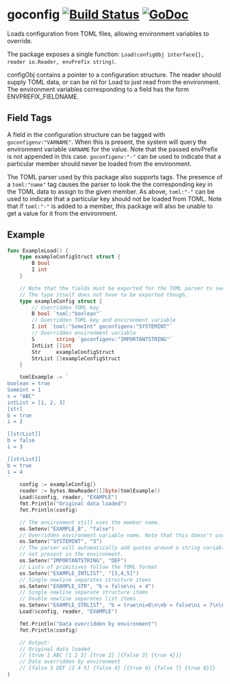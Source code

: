goconfig [![Build Status](https://travis-ci.org/dimfeld/goconfig.png?branch=master)](https://travis-ci.org/dimfeld/goconfig) [![GoDoc](http://godoc.org/github.com/dimfeld/goconfig?status.png)](http://godoc.org/github.com/dimfeld/goconfig)
========

Loads configuration from TOML files, allowing environment variables to override.

The package exposes a single function: `Load(configObj interface{}, reader io.Reader, envPrefix string)`.

configObj contains a pointer to a configuration structure. The reader should supply TOML data, or can be nil for Load to just read from the environment. The environment variables corresponding to a field has the form ENVPREFIX_FIELDNAME.

## Field Tags
A field in the configuration structure can be tagged with `goconfigenv:"VARNAME"`. When this is present, the system will query the environment variable `VARNAME` for the value. Note that the passed envPrefix is not appended in this case.  `goconfigenv:"-"` can be used to indicate that a particular member should never be loaded from the environment.

The TOML parser used by this package also supports tags. The presence of a `toml:"name"` tag causes the parser to look the the corresponding key in the TOML data to assign to the given member. As above, `toml:"-"` can be used to indicate that a particular key should not be loaded from TOML. Note that if `toml:"-"` is added to a member, this package will also be unable to get a value for it from the environment.

## Example

````go
func ExampleLoad() {
    type exampleConfigStruct struct {
        B bool
        I int
    }

    // Note that the fields must be exported for the TOML parser to see them.
    // The type itself does not have to be exported though.
    type exampleConfig struct {
        // Overridden TOML key
        B bool `toml:"boolean"`
        // Overridden TOML key and environment variable
        I int `toml:"SomeInt" goconfigenv:"SYSTEMINT"`
        // Overridden environment variable
        S       string `goconfigenv:"IMPORTANTSTRING"`
        IntList []int
        Str     exampleConfigStruct
        StrList []exampleConfigStruct
    }

    tomlExample := `
boolean = true
Someint = 1
s = "ABC"
intList = [1, 2, 3]
[str]
b = true
i = 2

[[strList]]
b = false
i = 3

[[strList]]
b = true
i = 4
`
    config := exampleConfig{}
    reader := bytes.NewReader([]byte(tomlExample))
    Load(&config, reader, "EXAMPLE")
    fmt.Println("Original data loaded")
    fmt.Println(config)

    // The environment still uses the member name.
    os.Setenv("EXAMPLE_B", "false")
    // Overridden environment variable name. Note that this doesn't use the prefix.
    os.Setenv("SYSTEMINT", "3")
    // The parser will automatically add quotes around a string variable if
    // not present in the environment.
    os.Setenv("IMPORTANTSTRING", "DEF")
    // Lists of primitives follow the TOML format
    os.Setenv("EXAMPLE_INTLIST", "[3,4,5]")
    // Single newline separates structure items
    os.Setenv("EXAMPLE_STR", "b = false\ni = 4")
    // Single newline separate structure items
    // Double newline separates list items
    os.Setenv("EXAMPLE_STRLIST", "b = true\ni=6\n\nb = false\ni = 7\n\nb=true\ni=8")
    Load(&config, reader, "EXAMPLE")

    fmt.Println("Data overridden by environment")
    fmt.Println(config)

    // Output:
    // Original data loaded
    // {true 1 ABC [1 2 3] {true 2} [{false 3} {true 4}]}
    // Data overridden by environment
    // {false 3 DEF [3 4 5] {false 4} [{true 6} {false 7} {true 8}]}
}
````